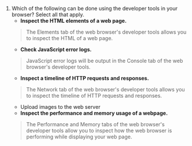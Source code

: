 1. Which of the following can be done using the developer tools in your browser? Select all that apply. 
   - **Inspect the HTML elements of a web page.**
   >The Elements tab of the web browser's developer tools allows you to inspect the HTML of a web page.
   - **Check JavaScript error logs.**
   >JavaScript error logs will be output in the Console tab of the web browser's developer tools.
   - **Inspect a timeline of HTTP requests and responses.**
   >The Network tab of the web browser's developer tools allows you to inspect the timeline of HTTP requests and responses.
   - Upload images to the web server
   - **Inspect the performance and memory usage of a webpage.**
   >The Performance and Memory tabs of the web browser's developer tools allow you to inspect how the web browser is performing while displaying your web page.
